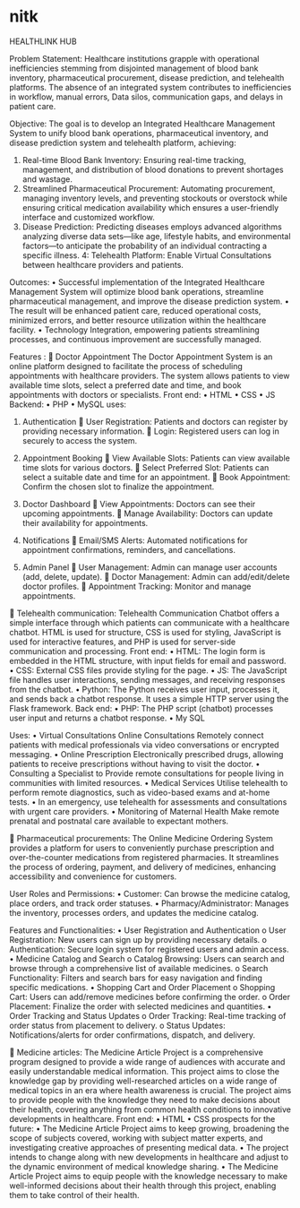 # nitk
HEALTHLINK HUB

Problem Statement:
Healthcare institutions grapple with operational inefficiencies stemming from disjointed management of blood bank inventory, pharmaceutical procurement, disease prediction, and telehealth platforms. The absence of an integrated system contributes to inefficiencies in workflow, manual errors, Data silos, communication gaps, and delays in patient care.

Objective:
The goal is to develop an Integrated Healthcare Management System to unify blood bank operations, pharmaceutical inventory, and disease prediction system and telehealth platform, achieving:
1. Real-time Blood Bank Inventory: Ensuring real-time tracking, management, and distribution of blood donations to prevent shortages and wastage.
2. Streamlined Pharmaceutical Procurement: Automating procurement, managing inventory levels, and preventing stockouts or overstock while ensuring critical medication availability which ensures a user-friendly interface and customized workflow. 
3. Disease Prediction: Predicting diseases employs advanced algorithms analyzing diverse data sets—like age, lifestyle habits, and environmental factors—to anticipate the probability of an individual contracting a specific illness.
4: Telehealth Platform: Enable Virtual Consultations between healthcare providers and patients.

Outcomes:
•	Successful implementation of the Integrated Healthcare Management System will optimize blood bank operations, streamline pharmaceutical management, and improve the disease prediction system.
•	The result will be enhanced patient care, reduced operational costs, minimized errors, and better resource utilization within the healthcare facility. 
•	Technology Integration, empowering patients streamlining processes, and continuous improvement are successfully managed. 

Features :
	Doctor Appointment
The Doctor Appointment System is an online platform designed to facilitate the process of scheduling appointments with healthcare providers. The system allows patients to view available time slots, select a preferred date and time, and book appointments with doctors or specialists.
Front end:
•	HTML
•	CSS
•	JS
Backend:
•	PHP
•	MySQL
uses: 
1. Authentication
	User Registration: Patients and doctors can register by providing necessary information.
	Login: Registered users can log in securely to access the system.
2. Appointment Booking
	View Available Slots: Patients can view available time slots for various doctors.
	Select Preferred Slot: Patients can select a suitable date and time for an appointment.
	Book Appointment: Confirm the chosen slot to finalize the appointment.

3. Doctor Dashboard
	View Appointments: Doctors can see their upcoming appointments.
	Manage Availability: Doctors can update their availability for appointments.
4. Notifications
	Email/SMS Alerts: Automated notifications for appointment confirmations, reminders, and cancellations.
5. Admin Panel
	User Management: Admin can manage user accounts (add, delete, update).
	Doctor Management: Admin can add/edit/delete doctor profiles.
	Appointment Tracking: Monitor and manage appointments.

	Telehealth communication:
Telehealth Communication Chatbot offers a simple interface through which patients can communicate with a healthcare chatbot. HTML is used for structure, CSS is used for styling, JavaScript is used for interactive features, and PHP is used for server-side communication and processing.
Front end:
•	HTML: The login form is embedded in the HTML structure, with input fields for email and password.
•	CSS: External CSS files provide styling for the page.
•	JS: The JavaScript file handles user interactions, sending messages, and receiving responses from the chatbot.
•	Python: The Python receives user input, processes it, and sends back a chatbot response. It uses a simple HTTP server using the Flask framework.
Back end:
•	PHP: The PHP script (chatbot) processes user input and returns a chatbot response.
•	My SQL

Uses:
•	Virtual Consultations Online Consultations Remotely connect patients with medical professionals via video conversations or encrypted messaging.
•	Online Prescription Electronically prescribed drugs, allowing patients to receive prescriptions without having to visit the doctor.
•	Consulting a Specialist to Provide remote consultations for people living in communities with limited resources.
•	Medical Services Utilise telehealth to perform remote diagnostics, such as video-based exams and at-home tests.
•	 In an emergency, use telehealth for assessments and consultations with urgent care providers.
•	Monitoring of Maternal Health Make remote prenatal and postnatal care available to expectant mothers.

	Pharmaceutical procurements:
The Online Medicine Ordering System provides a platform for users to conveniently purchase prescription and over-the-counter medications from registered pharmacies. It streamlines the process of ordering, payment, and delivery of medicines, enhancing accessibility and convenience for customers.

User Roles and Permissions:
•	Customer: Can browse the medicine catalog, place orders, and track order statuses.
•	Pharmacy/Administrator: Manages the inventory, processes orders, and updates the medicine catalog.

 Features and Functionalities:
•	User Registration and Authentication
o	User Registration: New users can sign up by providing necessary details.
o	Authentication: Secure login system for registered users and admin access.
•	Medicine Catalog and Search
o	Catalog Browsing: Users can search and browse through a comprehensive list of available medicines.
o	Search Functionality: Filters and search bars for easy navigation and finding specific medications.
•	Shopping Cart and Order Placement
o	Shopping Cart: Users can add/remove medicines before confirming the order.
o	Order Placement: Finalize the order with selected medicines and quantities.
•	Order Tracking and Status Updates
o	Order Tracking: Real-time tracking of order status from placement to delivery.
o	Status Updates: Notifications/alerts for order confirmations, dispatch, and delivery.


	Medicine articles:
The Medicine Article Project is a comprehensive program designed to provide a wide range of audiences with accurate and easily understandable medical information. This project aims to close the knowledge gap by providing well-researched articles on a wide range of medical topics in an era where health awareness is crucial. The project aims to provide people with the knowledge they need to make decisions about their health, covering anything from common health conditions to innovative developments in healthcare.
Front end:
•	HTML
•	CSS
prospects for the future:
•	The Medicine Article Project aims to keep growing, broadening the scope of subjects covered, working with subject matter experts, and investigating creative approaches of presenting medical data. 
•	The project intends to change along with new developments in healthcare and adjust to the dynamic environment of medical knowledge sharing.
•	The Medicine Article Project aims to equip people with the knowledge necessary to make well-informed decisions about their health through this project, enabling them to take control of their health.
